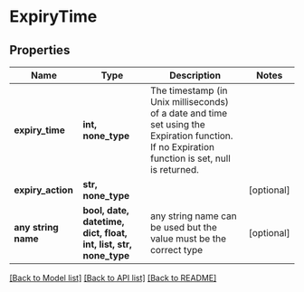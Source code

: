 # ExpiryTime


## Properties
Name | Type | Description | Notes
------------ | ------------- | ------------- | -------------
**expiry_time** | **int, none_type** | The timestamp (in Unix milliseconds) of a date and time set using the Expiration function. If no Expiration function is set, null is returned. | 
**expiry_action** | **str, none_type** |  | [optional] 
**any string name** | **bool, date, datetime, dict, float, int, list, str, none_type** | any string name can be used but the value must be the correct type | [optional]

[[Back to Model list]](../README.md#documentation-for-models) [[Back to API list]](../README.md#documentation-for-api-endpoints) [[Back to README]](../README.md)


